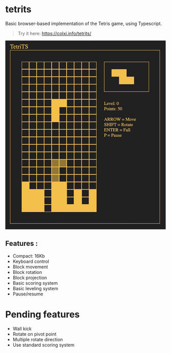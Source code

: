 # tetrits

Basic browser-based implementation of the Tetris game, using Typescript.
> Try it here: https://colxi.info/tetrits/


![alt text](https://github.com/colxi/tetrits/blob/main/assets/tetrits.jpg?raw=true)

## Features :

- Compact: 16Kb
- Keyboard control
- Block movement
- Block rotation
- Block projection
- Basic scoring system
- Basic leveling system
- Pause/resume

# Pending features

- Wall kick
- Rotate on pivot point
- Multiple rotate direction
- Use standard scoring system
